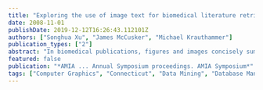 ```yaml
---
title: "Exploring the use of image text for biomedical literature retrieval."
date: 2008-11-01
publishDate: 2019-12-12T16:26:43.112101Z
authors: ["Songhua Xu", "James McCusker", "Michael Krauthammer"]
publication_types: ["2"]
abstract: "In biomedical publications, figures and images concisely summarize a paper's experimental findings and results. Recent studies have therefore explored the use of images to assist in information retrieval (IR) in biomedicine, mostly based on mining the image caption content. We extend this approach by mining the image text, which refers to the text inside biomedical figures and images. In this work, we discuss the distinct advantages of using image text for biomedical IR and present a prototype search engine implementing the idea."
featured: false
publication: "*AMIA ... Annual Symposium proceedings. AMIA Symposium*"
tags: ["Computer Graphics", "Connecticut", "Data Mining", "Database Management Systems", "Image Interpretation", "Computer-Assisted", "Information Storage and Retrieval", "Pattern Recognition", "Automated", "Periodicals as Topic", "methods"]
---
```


